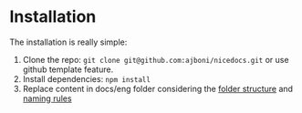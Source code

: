 # Installation

The installation is really simple:

1. Clone the repo: `git clone git@github.com:ajboni/nicedocs.git` or use github template feature.
2. Install dependencies: `npm install`
3. Replace content in docs/eng folder considering the [folder structure](eng/documentation/folder-structure) and [naming rules](/eng/documentation/naming-rules)